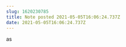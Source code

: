 ```yaml
---
slug: 1620230785
title: Note posted 2021-05-05T16:06:24.737Z
date: 2021-05-05T16:06:24.737Z
---
```

as
